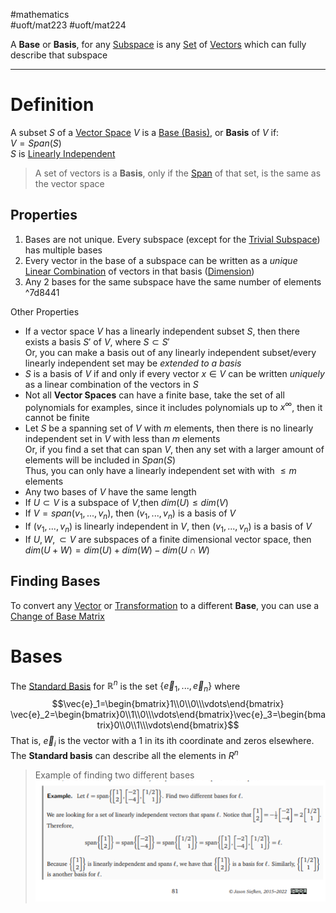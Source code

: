 #mathematics  
#uoft/mat223 #uoft/mat224 

A **Base** or **Basis**, for any [Subspace](Subspace.md) is any [Set](Set.md) of [Vectors](Vector.md) which can fully describe that subspace 

---
# Definition

A subset $S$ of a [Vector Space](../MAT224%20Notes/Vector%20Space.md) $V$ is a [Base (Basis)](.md), or **Basis** of $V$ if:  
	$V=Span(S)$  
	$S$ is [Linearly Independent](Linear%20Independence.md)

> A set of vectors is a **Basis**, only if the [Span](Span.md) of that set, is the same as the vector space

## Properties
1. Bases are not unique. Every subspace (except for the [Trivial Subspace](Trivial%20Subspace.md)) has multiple bases
2. Every vector in the base of a subspace can be written as a *unique* [Linear Combination](Linear%20Combination.md) of vectors in that basis ([Dimension](Dimension.md))
3. Any 2 bases for the same subspace have the same number of elements ^7d8441

Other Properties
- If a vector space $V$ has a linearly independent subset $S$, then there exists a basis $S'$ of $V$,  where $S\subset S'$  
	Or, you can make a basis out of any linearly independent subset/every linearly independent set may be *extended to a basis*
- $S$ is a basis of $V$ if and only if every vector $x\in V$ can be written *uniquely* as a linear combination of the vectors in $S$
- Not all **Vector Spaces** can have a finite base, take the set of all polynomials for examples, since it includes polynomials up to $x^\infty$, then it cannot be finite
- Let $S$ be a spanning set of $V$ with $m$ elements, then there is no linearly independent set in $V$ with less than $m$ elements  
	Or, if you find a set that can span $V$, then any set with a larger amount of elements will be included in $Span(S)$  
	Thus, you can only have a linearly independent set with with $\leq m$ elements
- Any two bases of $V$ have the same length
- If $U\subset V$ is a subspace of $V$,then $dim(U)\leq dim(V)$
- If $V=span(v_{1},...,v_{n})$, then $(v_{1},...,v_{n})$ is a basis of $V$
- If $(v_{1},...,v_{n})$ is linearly independent in $V$, then $(v_{1},...,v_{n})$ is a basis of $V$
- If $U,W,\subset V$ are subspaces of a finite dimensional vector space, then $dim(U+W)=dim(U)+dim(W)-dim(U\cap W)$

## Finding Bases 

To convert any [Vector](Vector.md) or [Transformation](Transformation.md) to a different **Base**, you can use a [Change of Base Matrix](../MAT224%20Notes/Change%20of%20Base%20Matrix.md) 

# Bases
The [Standard Basis](Standard%20Basis.md) for $\mathbb{R}^n$ is the set $\{\vec{e}_{1},...,\vec{e}_n\}$ where $$\vec{e}_1=\begin{bmatrix}1\\0\\0\\\vdots\end{bmatrix} \vec{e}_2=\begin{bmatrix}0\\1\\0\\\vdots\end{bmatrix}\vec{e}_3=\begin{bmatrix}0\\0\\1\\\vdots\end{bmatrix}$$That is, $\vec{e}_i$ is the vector with a 1 in its ith coordinate and zeros elsewhere.  
The **Standard basis** can describe all the elements in $R^n$

> Example of finding two different bases  
> 	![Pasted image 20231012132714](Pasted%20image%2020231012132714.png)